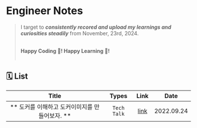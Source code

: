 # Engineer Notes

> I target to _**consistently recored and upload my learnings and curiosities steadily**_ from November, 23rd, 2024. <br/><br/>
> 
> **Happy Coding 💙! Happy Learning 🎈!**<br/><br/>

## 🗓 List

| Title | Types | Link | Date | 
| :-----------: | :------------: | :------------: | :------------: |
| ** 도커를 이해하고 도커이미지를 만들어보자. ** | ```Tech Talk```| [link](https://velog.io/@jungedlin/Docker)| 2022.09.24|










